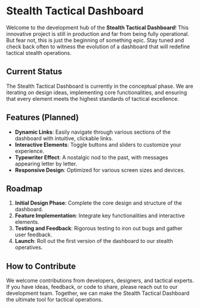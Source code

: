# Stealth Tactical Dashboard

Welcome to the development hub of the **Stealth Tactical Dashboard**! This innovative project is still in production and far from being fully operational. But fear not, this is just the beginning of something epic. Stay tuned and check back often to witness the evolution of a dashboard that will redefine tactical stealth operations.

## Current Status

The Stealth Tactical Dashboard is currently in the conceptual phase. We are iterating on design ideas, implementing core functionalities, and ensuring that every element meets the highest standards of tactical excellence.

## Features (Planned)

- **Dynamic Links**: Easily navigate through various sections of the dashboard with intuitive, clickable links.
- **Interactive Elements**: Toggle buttons and sliders to customize your experience.
- **Typewriter Effect**: A nostalgic nod to the past, with messages appearing letter by letter.
- **Responsive Design**: Optimized for various screen sizes and devices.

## Roadmap

1. **Initial Design Phase**: Complete the core design and structure of the dashboard.
2. **Feature Implementation**: Integrate key functionalities and interactive elements.
3. **Testing and Feedback**: Rigorous testing to iron out bugs and gather user feedback.
4. **Launch**: Roll out the first version of the dashboard to our stealth operatives.

## How to Contribute

We welcome contributions from developers, designers, and tactical experts. If you have ideas, feedback, or code to share, please reach out to our development team. Together, we can make the Stealth Tactical Dashboard the ultimate tool for tactical operations.

